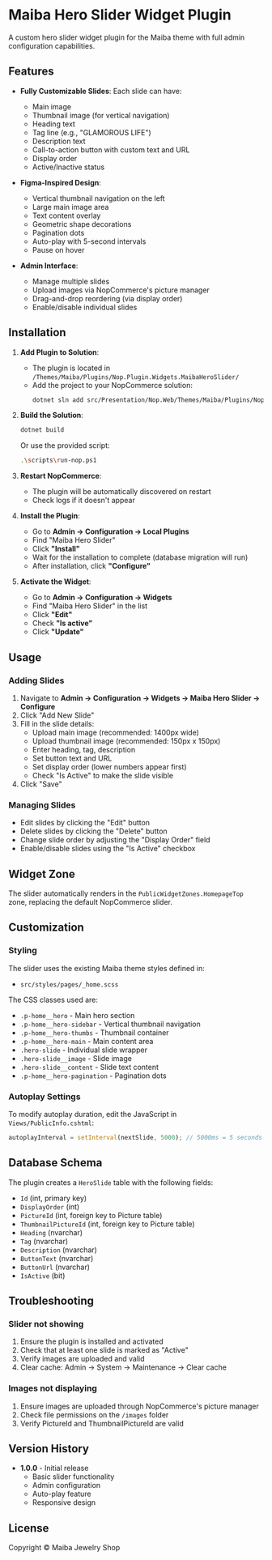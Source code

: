 # Maiba Hero Slider Widget Plugin

A custom hero slider widget plugin for the Maiba theme with full admin configuration capabilities.

## Features

- **Fully Customizable Slides**: Each slide can have:
  - Main image
  - Thumbnail image (for vertical navigation)
  - Heading text
  - Tag line (e.g., "GLAMOROUS LIFE")
  - Description text
  - Call-to-action button with custom text and URL
  - Display order
  - Active/Inactive status

- **Figma-Inspired Design**:
  - Vertical thumbnail navigation on the left
  - Large main image area
  - Text content overlay
  - Geometric shape decorations
  - Pagination dots
  - Auto-play with 5-second intervals
  - Pause on hover

- **Admin Interface**:
  - Manage multiple slides
  - Upload images via NopCommerce's picture manager
  - Drag-and-drop reordering (via display order)
  - Enable/disable individual slides

## Installation

1. **Add Plugin to Solution**:
   - The plugin is located in `/Themes/Maiba/Plugins/Nop.Plugin.Widgets.MaibaHeroSlider/`
   - Add the project to your NopCommerce solution:
     ```bash
     dotnet sln add src/Presentation/Nop.Web/Themes/Maiba/Plugins/Nop.Plugin.Widgets.MaibaHeroSlider/Nop.Plugin.Widgets.MaibaHeroSlider.csproj
     ```

2. **Build the Solution**:
   ```bash
   dotnet build
   ```
   Or use the provided script:
   ```bash
   .\scripts\run-nop.ps1
   ```

3. **Restart NopCommerce**:
   - The plugin will be automatically discovered on restart
   - Check logs if it doesn't appear

4. **Install the Plugin**:
   - Go to **Admin → Configuration → Local Plugins**
   - Find "Maiba Hero Slider"
   - Click **"Install"**
   - Wait for the installation to complete (database migration will run)
   - After installation, click **"Configure"**

5. **Activate the Widget**:
   - Go to **Admin → Configuration → Widgets**
   - Find "Maiba Hero Slider" in the list
   - Click **"Edit"**
   - Check **"Is active"**
   - Click **"Update"**

## Usage

### Adding Slides

1. Navigate to **Admin → Configuration → Widgets → Maiba Hero Slider → Configure**
2. Click "Add New Slide"
3. Fill in the slide details:
   - Upload main image (recommended: 1400px wide)
   - Upload thumbnail image (recommended: 150px x 150px)
   - Enter heading, tag, description
   - Set button text and URL
   - Set display order (lower numbers appear first)
   - Check "Is Active" to make the slide visible
4. Click "Save"

### Managing Slides

- Edit slides by clicking the "Edit" button
- Delete slides by clicking the "Delete" button
- Change slide order by adjusting the "Display Order" field
- Enable/disable slides using the "Is Active" checkbox

## Widget Zone

The slider automatically renders in the `PublicWidgetZones.HomepageTop` zone, replacing the default NopCommerce slider.

## Customization

### Styling

The slider uses the existing Maiba theme styles defined in:
- `src/styles/pages/_home.scss`

The CSS classes used are:
- `.p-home__hero` - Main hero section
- `.p-home__hero-sidebar` - Vertical thumbnail navigation
- `.p-home__hero-thumbs` - Thumbnail container
- `.p-home__hero-main` - Main content area
- `.hero-slide` - Individual slide wrapper
- `.hero-slide__image` - Slide image
- `.hero-slide__content` - Slide text content
- `.p-home__hero-pagination` - Pagination dots

### Autoplay Settings

To modify autoplay duration, edit the JavaScript in `Views/PublicInfo.cshtml`:
```javascript
autoplayInterval = setInterval(nextSlide, 5000); // 5000ms = 5 seconds
```

## Database Schema

The plugin creates a `HeroSlide` table with the following fields:
- `Id` (int, primary key)
- `DisplayOrder` (int)
- `PictureId` (int, foreign key to Picture table)
- `ThumbnailPictureId` (int, foreign key to Picture table)
- `Heading` (nvarchar)
- `Tag` (nvarchar)
- `Description` (nvarchar)
- `ButtonText` (nvarchar)
- `ButtonUrl` (nvarchar)
- `IsActive` (bit)

## Troubleshooting

### Slider not showing
1. Ensure the plugin is installed and activated
2. Check that at least one slide is marked as "Active"
3. Verify images are uploaded and valid
4. Clear cache: Admin → System → Maintenance → Clear cache

### Images not displaying
1. Ensure images are uploaded through NopCommerce's picture manager
2. Check file permissions on the `/images` folder
3. Verify PictureId and ThumbnailPictureId are valid

## Version History

- **1.0.0** - Initial release
  - Basic slider functionality
  - Admin configuration
  - Auto-play feature
  - Responsive design

## License

Copyright © Maiba Jewelry Shop

